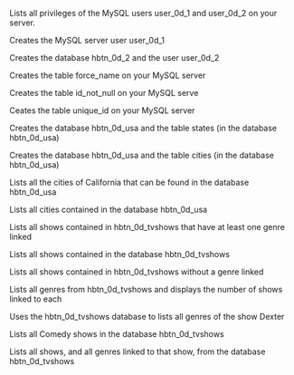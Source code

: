 Lists all privileges of the MySQL users user_0d_1 and user_0d_2 on your server.

Creates the MySQL server user user_0d_1

Creates the database hbtn_0d_2 and the user user_0d_2

Creates the table force_name on your MySQL server

Creates the table id_not_null on your MySQL serve

Ceates the table unique_id on your MySQL server

Creates the database hbtn_0d_usa and the table states (in the database hbtn_0d_usa)

Creates the database hbtn_0d_usa and the table cities (in the database hbtn_0d_usa)

Lists all the cities of California that can be found in the database hbtn_0d_usa

Lists all cities contained in the database hbtn_0d_usa

Lists all shows contained in hbtn_0d_tvshows that have at least one genre linked

Lists all shows contained in the database hbtn_0d_tvshows

Lists all shows contained in hbtn_0d_tvshows without a genre linked

Lists all genres from hbtn_0d_tvshows and displays the number of shows linked to each

Uses the hbtn_0d_tvshows database to lists all genres of the show Dexter

Lists all Comedy shows in the database hbtn_0d_tvshows

Lists all shows, and all genres linked to that show, from the database hbtn_0d_tvshows
